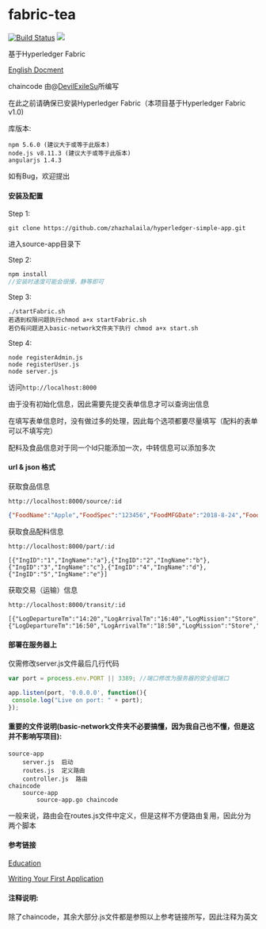 # fabric-tea

[![Build Status](https://travis-ci.org/zhazhalaila/hyperledger-simple-app.svg?branch=master)](https://travis-ci.org/zhazhalaila/hyperledger-simple-app) ![](https://img.shields.io/badge/language-javascript-blue.svg)

基于Hyperledger Fabric

[English Docment](https://github.com/zhazhalaila/hyperledger-simple-app/blob/master/EN_DOC.md)

chaincode 由@[DevilExileSu](https://github.com/DevilExileSu)所编写

在此之前请确保已安装Hyperledger Fabric（本项目基于Hyperledger Fabric v1.0)

库版本:

  ```
  npm 5.6.0 (建议大于或等于此版本)
  node.js v8.11.3 (建议大于或等于此版本)
  angularjs 1.4.3
  ```
  
如有Bug，欢迎提出

<h4>安装及配置</h4>

Step 1:
  ```shell
  git clone https://github.com/zhazhalaila/hyperledger-simple-app.git
  ```
 
进入source-app目录下
  
Step 2:
  ```js
  npm install
  //安装时速度可能会很慢，静等即可
  ```
  
Step 3:
  ```
  ./startFabric.sh
  若遇到权限问题执行chmod a+x startFabric.sh
  若仍有问题进入basic-network文件夹下执行 chmod a+x start.sh
  ```

 Step 4:
   ```
   node registerAdmin.js
   node registerUser.js
   node server.js
   ```

访问`http://localhost:8000`

由于没有初始化信息，因此需要先提交表单信息才可以查询出信息

在填写表单信息时，没有做过多的处理，因此每个选项都要尽量填写（配料的表单可以不填写完）

配料及食品信息对于同一个Id只能添加一次，中转信息可以添加多次

<h4>url & json 格式</h4>

获取食品信息

`http://localhost:8000/source/:id`

```json
{"FoodName":"Apple","FoodSpec":"123456","FoodMFGDate":"2018-8-24","FoodEXPDate":"10day","FoodLOT":"123","FoodQSID":"456","FoodMFRSName":"lalala","FoodProPrice":"2","FoodProPlace":"zhengzhou"}
```

获取食品配料信息

`http://localhost:8000/part/:id`

 ```
 [{"IngID":"1","IngName":"a"},{"IngID":"2","IngName":"b"},{"IngID":"3","IngName":"c"},{"IngID":"4","IngName":"d"},{"IngID":"5","IngName":"e"}]
 ```
 
 获取交易（运输）信息
 
 `http://localhost:8000/transit/:id`
 
 ```
 [{"LogDepartureTm":"14:20","LogArrivalTm":"16:40","LogMission":"Store","LogDeparturePl":"zhengzhou","LogDest":"wuhan","LogToSeller":"lalala","LogStorageTm":"1day","LogMOT":"truck","LogCopName":"shunfeng","LogCost":"10"},{"LogDepartureTm":"16:50","LogArrivalTm":"18:50","LogMission":"Store","LogDeparturePl":"wuhan","LogDest":"guangzhou","LogToSeller":"lalala","LogStorageTm":"1day","LogMOT":"truck","LogCopName":"shunfeng","LogCost":"10"}]
 ```
 
 <h4>部署在服务器上</h4>
 
 仅需修改server.js文件最后几行代码
 
 ```javascript
var port = process.env.PORT || 3389; //端口修改为服务器的安全组端口

app.listen(port, '0.0.0.0', function(){
  console.log("Live on port: " + port);
});
 ```
 
 <h4>重要的文件说明(basic-network文件夹不必要搞懂，因为我自己也不懂，但是这并不影响写项目):</h4>
 
 ```
 source-app
     server.js  启动
     routes.js  定义路由
     controller.js  路由
 chaincode
     source-app
         source-app.go chaincode
 ```
 
 一般来说，路由会在routes.js文件中定义，但是这样不方便路由复用，因此分为两个脚本
 
<h4>参考链接</h4>

   [Education](https://github.com/hyperledger/education/tree/master/LFS171x)
  
   [Writing Your First Application](https://hyperledger-fabric.readthedocs.io/en/release-1.1/write_first_app.html)
  

<h4>注释说明:</h4>

除了chaincode，其余大部分.js文件都是参照以上参考链接所写，因此注释为英文
